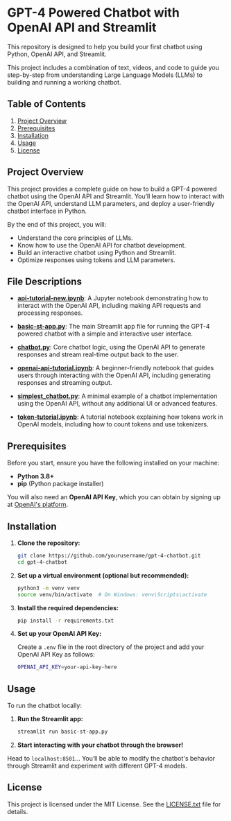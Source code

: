 # GPT-4 Powered Chatbot with OpenAI API and Streamlit

This repository is designed to help you build your first chatbot using Python, OpenAI API, and Streamlit. 

This project includes a combination of text, videos, and code to guide you step-by-step from understanding Large Language Models (LLMs) to building and running a working chatbot.

## Table of Contents

1. [Project Overview](#project-overview)
2. [Prerequisites](#prerequisites)
3. [Installation](#installation)
4. [Usage](#usage)
5. [License](#license)

## Project Overview

This project provides a complete guide on how to build a GPT-4 powered chatbot using the OpenAI API and Streamlit. You’ll learn how to interact with the OpenAI API, understand LLM parameters, and deploy a user-friendly chatbot interface in Python.

By the end of this project, you will:

- Understand the core principles of LLMs.
- Know how to use the OpenAI API for chatbot development.
- Build an interactive chatbot using Python and Streamlit.
- Optimize responses using tokens and LLM parameters.

## File Descriptions

- **[api-tutorial-new.ipynb](./api-tutorial-new.ipynb)**: A Jupyter notebook demonstrating how to interact with the OpenAI API, including making API requests and processing responses.

- **[basic-st-app.py](./basic-st-app.py)**: The main Streamlit app file for running the GPT-4 powered chatbot with a simple and interactive user interface.

- **[chatbot.py](./chatbot.py)**: Core chatbot logic, using the OpenAI API to generate responses and stream real-time output back to the user.

- **[openai-api-tutorial.ipynb](./openai-api-tutorial.ipynb)**: A beginner-friendly notebook that guides users through interacting with the OpenAI API, including generating responses and streaming output.

- **[simplest_chatbot.py](./simplest_chatbot.py)**: A minimal example of a chatbot implementation using the OpenAI API, without any additional UI or advanced features.

- **[token-tutorial.ipynb](./token-tutorial.ipynb)**: A tutorial notebook explaining how tokens work in OpenAI models, including how to count tokens and use tokenizers.


## Prerequisites

Before you start, ensure you have the following installed on your machine:

- **Python 3.8+**
- **pip** (Python package installer)

You will also need an **OpenAI API Key**, which you can obtain by signing up at [OpenAI's platform](https://beta.openai.com/signup).

## Installation

1. **Clone the repository:**
   ```bash
   git clone https://github.com/yourusername/gpt-4-chatbot.git
   cd gpt-4-chatbot
   ```

2. **Set up a virtual environment (optional but recommended):**
   ```bash
   python3 -m venv venv
   source venv/bin/activate  # On Windows: venv\Scripts\activate
   ```

3. **Install the required dependencies:**
   ```bash
   pip install -r requirements.txt
   ```

4. **Set up your OpenAI API Key:**

   Create a `.env` file in the root directory of the project and add your OpenAI API Key as follows:
   ```bash
   OPENAI_API_KEY=your-api-key-here
   ```

## Usage

To run the chatbot locally:

1. **Run the Streamlit app:**
   ```bash
   streamlit run basic-st-app.py
   ```

2. **Start interacting with your chatbot through the browser!**

Head to `localhost:8501`...
You’ll be able to modify the chatbot's behavior through Streamlit and experiment with different GPT-4 models.

## License

This project is licensed under the MIT License. See the [LICENSE.txt](LICENSE.txt) file for details.

